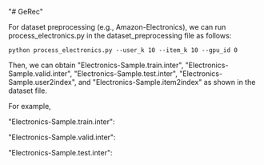 "# GeRec" 



For dataset preprocessing (e.g., Amazon-Electronics), we can run process_electronics.py in the dataset_preprocessing file as follows:

`python process_electronics.py --user_k 10 --item_k 10 --gpu_id 0`

Then, we can obtain "Electronics-Sample.train.inter", "Electronics-Sample.valid.inter", "Electronics-Sample.test.inter", "Electronics-Sample.user2index", and "Electronics-Sample.item2index" as shown in the dataset file.

For example, 

"Electronics-Sample.train.inter":





"Electronics-Sample.valid.inter":



"Electronics-Sample.test.inter":